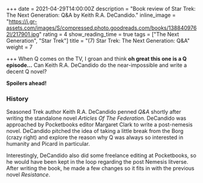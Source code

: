 +++
date = 2021-04-29T14:00:00Z
description = "Book review of Star Trek: The Next Generation: Q&A by Keith R.A. DeCandido."
inline_image = "https://i.gr-assets.com/images/S/compressed.photo.goodreads.com/books/1388409762l/217901.jpg"
rating = 4
show_reading_time = true
tags = ["The Next Generation", "Star Trek"]
title = "(7) Star Trek: The Next Generation: Q&A"
weight = 7

+++
When Q comes on the TV, I groan and think **oh great this one is a Q episode...** Can Keith R.A. DeCandido do the near-impossible and write a decent Q novel?

**Spoilers ahead!**

<!--more-->

### History

Seasoned Trek author Keith R.A. DeCandido penned _Q&A_ shortly after writing the standalone novel _Articles Of The Federation._ DeCandido was approached by Pocketbooks editor Margaret Clark to write a post-nemesis novel. DeCandido pitched the idea of taking a little break from the Borg (crazy right) and explore the reason why Q was always so interested in humanity and Picard in particular.

  
Interestingly, DeCandido also did some freelance editing at Pocketbooks, so he would have been kept in the loop regarding the post Nemesis litverse.  
After writing the book, he made a few changes so it fits in with the previous novel _Resistance_.